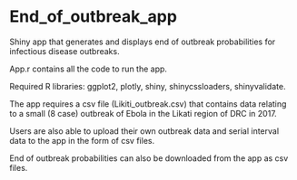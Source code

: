 # End_of_outbreak_app
Shiny app that generates and displays end of outbreak probabilities for infectious disease outbreaks.

App.r contains all the code to run the app.

Required R libraries: ggplot2, plotly, shiny, shinycssloaders, shinyvalidate.

The app requires a csv file (Likiti_outbreak.csv) that contains data relating to a small (8 case) outbreak of Ebola in the Likati region of DRC in 2017. 

Users are also able to upload their own outbreak data and serial interval data to the app in the form of csv files.  

End of outbreak probabilities can also be downloaded from the app as csv files.
